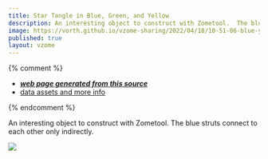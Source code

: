 ```yaml
---
title: Star Tangle in Blue, Green, and Yellow
description: An interesting object to construct with Zometool.  The blue struts connect to each other only indirectly.	
image: https://vorth.github.io/vzome-sharing/2022/04/18/10-51-06-blue-yellow-green-star-tangle/blue-yellow-green-star-tangle.png
published: true
layout: vzome
---
```


{% comment %}
 - [***web page generated from this source***](https://vorth.github.io/vzome-sharing/2022/04/18/blue-yellow-green-star-tangle-10-51-06.html)
 - [data assets and more info](https://github.com/vorth/vzome-sharing/tree/main/2022/04/18/10-51-06-blue-yellow-green-star-tangle/)
 
{% endcomment %}

An interesting object to construct with Zometool.  The blue struts connect to each other only indirectly.	

<vzome-viewer style="width: 100%; height: 65vh;"
       src="https://vorth.github.io/vzome-sharing/2022/04/18/10-51-06-blue-yellow-green-star-tangle/blue-yellow-green-star-tangle.vZome" >
  <img src="https://vorth.github.io/vzome-sharing/2022/04/18/10-51-06-blue-yellow-green-star-tangle/blue-yellow-green-star-tangle.png" />
</vzome-viewer>